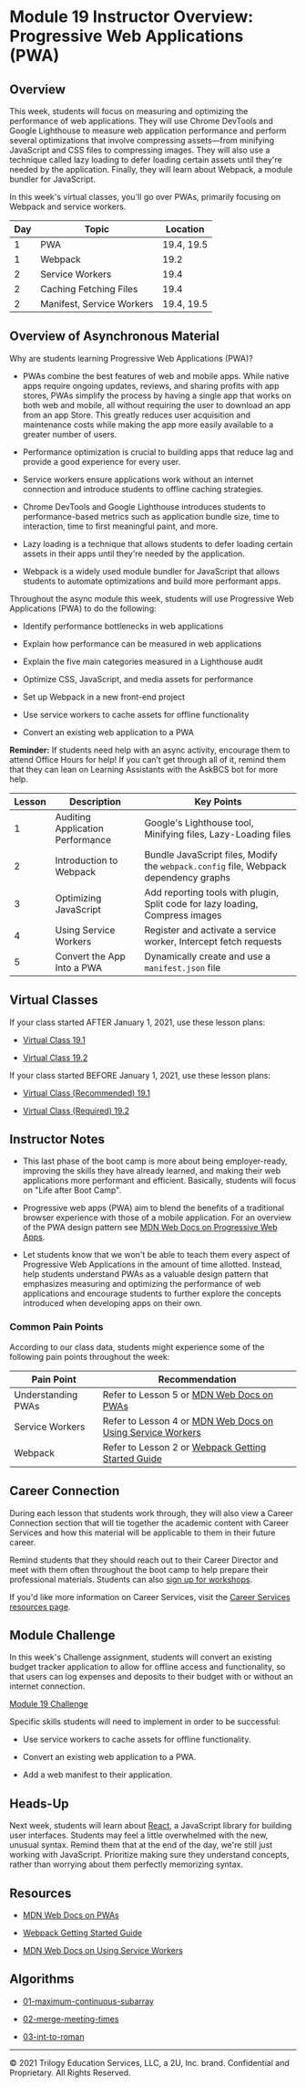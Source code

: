 # Module 19 Instructor Overview: Progressive Web Applications (PWA)

## Overview

This week, students will focus on measuring and optimizing the performance of web applications. They will use Chrome DevTools and Google Lighthouse to measure web application performance and perform several optimizations that involve compressing assets—from minifying JavaScript and CSS files to compressing images. They will also use a technique called lazy loading to defer loading certain assets until they're needed by the application. Finally, they will learn about Webpack, a module bundler for JavaScript.

In this week's virtual classes, you'll go over PWAs, primarily focusing on Webpack and service workers.


| Day  | Topic                      | Location   |
| ---  | ---                        | ---        |
| 1    | PWA                        | 19.4, 19.5 |
| 1    | Webpack                    | 19.2       |
| 2    | Service Workers            | 19.4       |
| 2    | Caching Fetching Files     | 19.4       |
| 2    | Manifest, Service Workers  | 19.4, 19.5 |

## Overview of Asynchronous Material 

Why are students learning Progressive Web Applications (PWA)?

* PWAs combine the best features of web and mobile apps. While native apps require ongoing updates, reviews, and sharing profits with app stores, PWAs simplify the process by having a single app that works on both web and mobile, all without requiring the user to download an app from an app Store. This greatly reduces user acquisition and maintenance costs while making the app more easily available to a greater number of users.

* Performance optimization is crucial to building apps that reduce lag and provide a good experience for every user.

* Service workers ensure applications work without an internet connection and introduce students to offline caching strategies.

* Chrome DevTools and Google Lighthouse introduces students to performance-based metrics such as application bundle size, time to interaction, time to first meaningful paint, and more.

* Lazy loading is a technique that allows students to defer loading certain assets in their apps until they're needed by the application.

* Webpack is a widely used module bundler for JavaScript that allows students to automate optimizations and build more performant apps.

Throughout the async module this week, students will use Progressive Web Applications (PWA) to do the following:

* Identify performance bottlenecks in web applications

* Explain how performance can be measured in web applications

* Explain the five main categories measured in a Lighthouse audit

* Optimize CSS, JavaScript, and media assets for performance

* Set up Webpack in a new front-end project

* Use service workers to cache assets for offline functionality

* Convert an existing web application to a PWA

**Reminder:** If students need help with an async activity, encourage them to attend Office Hours for help! If you can’t get through all of it, remind them that they can lean on Learning Assistants with the AskBCS bot for more help.

| Lesson           | Description                        | Key Points                                                                        |
| ---              | ---                                | ---                                                                               |
| 1                | Auditing Application Performance   | Google's Lighthouse tool, Minifying files, Lazy-Loading files                     |
| 2                | Introduction to Webpack            | Bundle JavaScript files, Modify the `webpack.config` file, Webpack dependency graphs  |
| 3                | Optimizing JavaScript              | Add reporting tools with plugin, Split code for lazy loading, Compress images     |
| 4                | Using Service Workers              | Register and activate a service worker, Intercept fetch requests                  | 
| 5                | Convert the App Into a PWA         | Dynamically create and use a `manifest.json` file                                   |

## Virtual Classes

If your class started AFTER January 1, 2021, use these lesson plans:

* [Virtual Class 19.1](./19.1-REQUIRED.md)

* [Virtual Class 19.2](./19.2-REQUIRED.md)

If your class started BEFORE January 1, 2021, use these lesson plans:

* [Virtual Class (Recommended) 19.1](./19.1-RECOMMENDED.md)

* [Virtual Class (Required) 19.2](./19.2-REQUIRED.md)

## Instructor Notes

* This last phase of the boot camp is more about being employer-ready, improving the skills they have already learned, and making their web applications more performant and efficient. Basically, students will focus on "Life after Boot Camp". 

* Progressive web apps (PWA) aim to blend the benefits of a traditional browser experience with those of a mobile application. For an overview of the PWA design pattern see [MDN Web Docs on Progressive Web Apps](https://developer.mozilla.org/en-US/docs/Web/Progressive_web_apps).

* Let students know that we won't be able to teach them every aspect of Progressive Web Applications in the amount of time allotted. Instead, help students understand PWAs as a valuable design pattern that emphasizes measuring and optimizing the performance of web applications and encourage students to further explore the concepts introduced when developing apps on their own.

### Common Pain Points

According to our class data, students might experience some of the following pain points throughout the week:

| Pain Point                          | Recommendation       |
| ---                                 | ---                  |
| Understanding PWAs                  | Refer to Lesson 5 or [MDN Web Docs on PWAs](https://developer.mozilla.org/en-US/docs/Web/Progressive_web_apps)                 |
| Service Workers                     | Refer to Lesson 4 or [MDN Web Docs on Using Service Workers](https://developer.mozilla.org/en-US/docs/Web/API/Service_Worker_API/Using_Service_Workers) |
| Webpack | Refer to Lesson 2 or [Webpack Getting Started Guide](https://webpack.js.org/guides/getting-started/) |

## Career Connection

During each lesson that students work through, they will also view a Career Connection section that will tie together the academic content with Career Services and how this material will be applicable to them in their future career.

Remind students that they should reach out to their Career Director and meet with them often throughout the boot camp to help prepare their professional materials. Students can also [sign up for workshops](https://careerservicesonlineevents.splashthat.com/).

If you'd like more information on Career Services, visit the [Career Services resources page](https://mycareerspot.org/).

## Module Challenge

In this week's Challenge assignment, students will convert an existing budget tracker application to allow for offline access and functionality, so that users can log expenses and deposits to their budget with or without an internet connection.

[Module 19 Challenge](../../01-Class-Content/19-PWA/02-Challenge)

Specific skills students will need to implement in order to be successful:

* Use service workers to cache assets for offline functionality.

* Convert an existing web application to a PWA.

* Add a web manifest to their application.

## Heads-Up

Next week, students will learn about [React](https://reactjs.org/), a JavaScript library for building user interfaces. Students may feel a little overwhelmed with the new, unusual syntax. Remind them that at the end of the day, we're still just working with JavaScript. Prioritize making sure they understand concepts, rather than worrying about them perfectly memorizing syntax.

## Resources

* [MDN Web Docs on PWAs](https://developer.mozilla.org/en-US/docs/Web/Progressive_web_apps)

* [Webpack Getting Started Guide](https://webpack.js.org/guides/getting-started/)

* [MDN Web Docs on Using Service Workers](https://developer.mozilla.org/en-US/docs/Web/API/Service_Worker_API/Using_Service_Workers)

## Algorithms

* [01-maximum-continuous-subarray](../../01-Class-Content/19-PWA/03-Algorithms/01-maximum-continuous-subarray)

* [02-merge-meeting-times](../../01-Class-Content/19-PWA/03-Algorithms/02-merge-meeting-times)

* [03-int-to-roman](../../01-Class-Content/19-PWA/03-Algorithms/03-int-to-roman)

---
© 2021 Trilogy Education Services, LLC, a 2U, Inc. brand.  Confidential and Proprietary.  All Rights Reserved.
